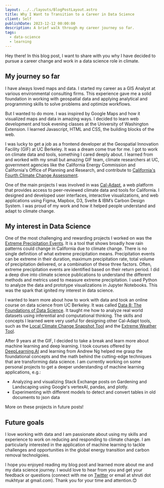 ```yaml
---
layout: ../../layouts/BlogPostLayout.astro
title: Why I Want to Transition to a Career in Data Science
client: Self
publishDate: 2023-12-12 00:00:00
description: A brief walk through my career journey so far.
tags:
  - data-science
  - learning
---
```


Hey there! In this blog post, I want to share with you why I have decided to pursue a career change and work in a data science role in climate.

## My journey so far

I have always loved maps and data. I started my career as a GIS Analyst at various environmental consulting firms. This experience gave me a solid foundation in working with geospatial data and applying analytical and programming skills to solve problems and optimize workflows.

But I wanted to do more. I was inspired by Google Maps and how it visualized maps and data in amazing ways. I decided to learn web development and took evening classes at the University of Washington Extension. I learned Javascript, HTML and CSS, the building blocks of the web.

I was lucky to get a job as a frontend developer at the Geospatial Innovation Facility (GIF) at UC Berkeley. It was a dream come true for me. I got to work on climate data and tools, something I cared deeply about. I learned from and worked with my small but amazing GIF team, climate researchers at UC, government agencies like the California Energy Commission and California's Office of Planning and Research, and contribute to [California's Fourth Climate Change Assessment](https://www.climateassessment.ca.gov/).

One of the main projects I was involved in was [Cal-Adapt](https://cal-adapt.org/), a web platform that provides access to peer-reviewed climate data and tools for California. I designed and developed user interfaces, interactive visualizations, and web applications using Figma, Mapbox, D3, Svelte & IBM’s Carbon Design System. I was proud of my work and how it helped people understand and adapt to climate change.

## My interest in Data Science

One of the most challenging and rewarding projects I worked on was the [Extreme Precipitation Events](https://cal-adapt.org/tools/extreme-precipitation). It is a tool that shows broadly how rain patterns could change in California due to climate change. There is no single definition of what extreme precipitation means. Precipitation events can be extreme in their duration, maximum precipitation rate, total volume of precipitation delivered, or a combination of these three factors. Often, extreme precipitation events are identified based on their return period. I did a deep dive into climate science publications to understand the different methods and metrics used to measure extreme precipitation. I used Python to analyze the data and prototype visualizations in Jupyter Notebooks. This was the spark that ignited my interest in data science.

I wanted to learn more about how to work with data and took an online course on data science from UC Berkeley. It was called [Data 8: The Foundations of Data Science](http://www.data8.org/). It taught me how to analyze real world datasets using inferential and computational thinking. The skills and concepts I learned were very useful for designing other Cal-Adapt tools, such as the [Local Climate Change Snapshot Tool](https://cal-adapt.org/tools/local-climate-change-snapshot) and the [Extreme Weather Tool](https://cal-adapt.org/tools/extreme-weather).

After 9 years at the GIF, I decided to take a break and learn more about machine learning and deep learning. I took courses offered by [DeepLearning.AI](https://www.deeplearning.ai/) and learning from Andrew Ng helped me grasp the foundational concepts and the math behind the cutting-edge techniques that are transforming data science. I am currently working on some personal projects to get a deeper understanding of machine learning applications, e.g.:

- Analyzing and visualizing Stack Exchange posts on Gardening and Landscaping using Google's vertexAI, pandas, and plotly.
- Experimenting with different models to detect and convert tables in old documents to json data

More on these projects in future posts!

## Future goals

I love working with data and I am passionate about using my skills and experience to work on reducing and responding to climate change. I am particularly interested in the application of machine learning to tackle challenges and opportunities in the global energy transition and carbon removal technolgoies.

I hope you enjoyed reading my blog post and learned more about me and my data science journey. I would love to hear from you and get your feedback or questions (connect with me on [Twitter](https://twitter.com/mapchitra) or email at shruti dot mukhtyar at gmail.com). Thank you for your time and attention.😊
